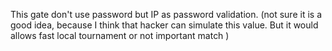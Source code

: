 This gate don't use password but IP as password validation.
(not sure it is a good idea, because I think that hacker can simulate this value. But it would allows fast local tournament or not important match )
